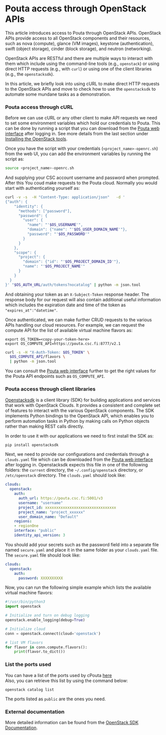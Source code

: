 # Pouta access through OpenStack APIs

This article introduces access to Pouta through OpenStack APIs. OpenStack 
APIs provide access to all OpenStack components and their resources, such 
as nova (compute), glance (VM images), keystone (authentication), swift 
(object storage), cinder (block storage), and neutron (networking). 

OpenStack APIs are RESTful and there are multiple ways to interact with 
them which include using the command-line tools (e.g., `openstack`) or 
using direct HTTP requests (e.g., with `curl`) or using one of the 
client libraries (e.g., the `openstacksdk`). 

In this article, we briefly look into using cURL to make direct HTTP requests 
to the OpenStack APIs and move to check how to use the `openstacksdk` to automate 
some mundane tasks as a demonstration. 

### Pouta access through cURL

Before we can use cURL or any other client to make API requests we need 
to set some environment variables which hold our credentials to Pouta. This 
can be done by running a script that you can download from the 
[Pouta web interface](https://pouta.csc.fi/dashboard/project/api_access/) 
after logging in. See more details from the last section under [Installing the OpenStack tools](install-client.md).

Once you have the script with your credentials (`<project_name>-openrc.sh`) from 
the web UI, you can add the environment variables by running the script as:

```bash
source <project_name>-openrc.sh
```

And supplying your CSC account username and password when prompted. After this 
You coud make requests to the Pouta cloud. Normally you would start with 
authenticating yourself as: 

```bash
curl -v -s  -H "Content-Type: application/json"   -d '
{"auth": {
    "identity": {
      "methods": ["password"],
      "password": {
        "user": {
          "name": "'$OS_USERNAME'",
          "domain": {"name": "'$OS_USER_DOMAIN_NAME'"},
          "password": "'$OS_PASSWORD'"
        }
      }
    },
    "scope": {
      "project": {
        "domain": {"id": "'$OS_PROJECT_DOMAIN_ID'"},
        "name": "'$OS_PROJECT_NAME'"
      }
    }
  }
}' "$OS_AUTH_URL/auth/tokens?nocatalog" | python -m json.tool
```

And obtaining your token as an `X-Subject-Token` response header. The response 
body for our request will also contain additional useful information which includes 
the expiration date and time of the token as `"expires_at":"datetime"`.  

Once authenticated, we can make further CRUD requests to the various APIs handling our 
cloud resources. For example, we can request the compute API for the list of available 
virtual machine flavors as:

```
export OS_TOKEN=<copy-your-token-here>
export OS_COMPUTE_API=https://pouta.csc.fi:8777/v2.1
```

```bash
curl -s -H "X-Auth-Token: $OS_TOKEN" \
  $OS_COMPUTE_API/flavors \
  | python -m json.tool
```

You can consult the [Pouta web interface](https://pouta.csc.fi/dashboard/project/api_access/) further 
to get the right values for the Pouta API endpoints such as `OS_COMPUTE_API`.  

### Pouta access through client libraries

[Openstacksdk](https://docs.openstack.org/openstacksdk/latest/) is a client library (SDK) for 
building applications and services that work with OpenStack Clouds. It provides a consistent and complete 
set of features to interact with the various OpenStack components. The SDK implements Python 
bindings to the OpenStack API, which enables you to perform automation tasks in Python by 
making calls on Python objects rather than making REST calls directly.

In order to use it with our applications we need to first install the SDK as: 

```bash
pip install openstacksdk
```

Next, we need to provide our configurations and credentials through a `clouds.yaml` file which can be downloaded from 
the [Pouta web interface](https://pouta.csc.fi/dashboard/project/api_access/) after logging in. 
Openstacksdk expects this file in one of the following folders: the `current` directory, the `~/.config/openstack` 
directory, or `/etc/openstack` directory. The `clouds.yaml` should look like: 

```yaml
clouds:
  openstack:
    auth:
      auth_url: https://pouta.csc.fi:5001/v3
      username: "username"
      project_id: xxxxxxxxxxxxxxxxxxxxxxxxxxxxxxxx
      project_name: "project_xxxxxx"
      user_domain_name: "Default"
    regions:
    - regionOne
    interface: "public"
    identity_api_version: 3
```

You should add your secrets such as the password field into a separate file 
named `secure.yaml` and place it in the same folder as your `clouds.yaml` file. 
The `secure.yaml` file should look like: 

```yaml
clouds:
  openstack:
    auth:
      password: XXXXXXXXXX
```

Now, you can run the following simple example which lists the available virtual machine flavors:

```python
#!/usr/bin/python3
import openstack

# Initialize and turn on debug logging
openstack.enable_logging(debug=True)

# Initialize cloud
conn = openstack.connect(cloud='openstack')

# list VM flavors  
for flavor in conn.compute.flavors():
    print(flavor.to_dict())
``` 

### List the ports used

You can have a list of the ports used by cPouta [here](https://pouta.csc.fi/dashboard/project/api_access/)  
Also, you can retrieve this list by using the command below:

```
openstack catalog list
```

The ports listed as `public` are the ones you need.

### External documentation

More detailed information can be found from the [OpenStack SDK Documentation](https://docs.openstack.org/openstacksdk/latest/).

